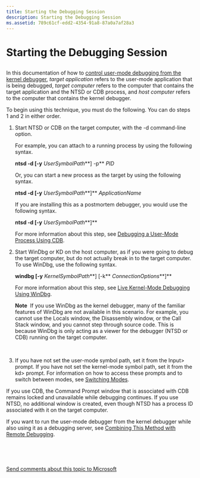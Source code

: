 ```yaml
---
title: Starting the Debugging Session
description: Starting the Debugging Session
ms.assetid: 789c61cf-edd2-4354-91a8-87a0a7af28a3
---
```


# Starting the Debugging Session


## <span id="ddk_opening_a_crash_dump_dbg"></span><span id="DDK_OPENING_A_CRASH_DUMP_DBG"></span>


In this documentation of how to [control user-mode debugging from the kernel debugger](controlling-the-user-mode-debugger-from-the-kernel-debugger.md), *target application* refers to the user-mode application that is being debugged, *target computer* refers to the computer that contains the target application and the NTSD or CDB process, and *host computer* refers to the computer that contains the kernel debugger.

To begin using this technique, you must do the following. You can do steps 1 and 2 in either order.

1.  Start NTSD or CDB on the target computer, with the -d command-line option.

    For example, you can attach to a running process by using the following syntax.

    **ntsd -d \[-y** *UserSymbolPath***\] -p** *PID*

    Or, you can start a new process as the target by using the following syntax.

    **ntsd -d \[-y** *UserSymbolPath***\]** *ApplicationName*

    If you are installing this as a postmortem debugger, you would use the following syntax.

    **ntsd -d \[-y** *UserSymbolPath***\]**

    For more information about this step, see [Debugging a User-Mode Process Using CDB](debugging-a-user-mode-process-using-cdb.md).

2.  Start WinDbg or KD on the host computer, as if you were going to debug the target computer, but do not actually break in to the target computer. To use WinDbg, use the following syntax.

    **windbg \[-y** *KernelSymbolPath***\] \[-k** *ConnectionOptions***\]**

    For more information about this step, see [Live Kernel-Mode Debugging Using WinDbg](performing-kernel-mode-debugging-using-windbg.md).

    **Note**  If you use WinDbg as the kernel debugger, many of the familiar features of WinDbg are not available in this scenario. For example, you cannot use the Locals window, the Disassembly window, or the Call Stack window, and you cannot step through source code. This is because WinDbg is only acting as a viewer for the debugger (NTSD or CDB) running on the target computer.

     

3.  If you have not set the user-mode symbol path, set it from the Input&gt; prompt. If you have not set the kernel-mode symbol path, set it from the kd&gt; prompt. For information on how to access these prompts and to switch between modes, see [Switching Modes](switching-modes.md).

If you use CDB, the Command Prompt window that is associated with CDB remains locked and unavailable while debugging continues. If you use NTSD, no additional window is created, even though NTSD has a process ID associated with it on the target computer.

If you want to run the user-mode debugger from the kernel debugger while also using it as a debugging server, see [Combining This Method with Remote Debugging](combining-this-method-with-remote-debugging.md).

 

 

[Send comments about this topic to Microsoft](mailto:wsddocfb@microsoft.com?subject=Documentation%20feedback%20[debugger\debugger]:%20Starting%20the%20Debugging%20Session%20%20RELEASE:%20%285/15/2017%29&body=%0A%0APRIVACY%20STATEMENT%0A%0AWe%20use%20your%20feedback%20to%20improve%20the%20documentation.%20We%20don't%20use%20your%20email%20address%20for%20any%20other%20purpose,%20and%20we'll%20remove%20your%20email%20address%20from%20our%20system%20after%20the%20issue%20that%20you're%20reporting%20is%20fixed.%20While%20we're%20working%20to%20fix%20this%20issue,%20we%20might%20send%20you%20an%20email%20message%20to%20ask%20for%20more%20info.%20Later,%20we%20might%20also%20send%20you%20an%20email%20message%20to%20let%20you%20know%20that%20we've%20addressed%20your%20feedback.%0A%0AFor%20more%20info%20about%20Microsoft's%20privacy%20policy,%20see%20http://privacy.microsoft.com/default.aspx. "Send comments about this topic to Microsoft")




